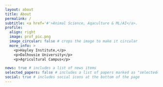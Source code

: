 ```yaml
---
layout: about
title: About
permalink: /
subtitle: <a href='#'>Animal Science, Aqaculture & ML/AI</a>. 
profile:
  align: right
  image: prof_pic.png
  image_circular: false # crops the image to make it circular
  more_info: >
    <p>Hayley Institute,</p>
    <p>Dalhousie University</p>
    <p>Agricultural Campus</p>

news: true # includes a list of news items
selected_papers: false # includes a list of papers marked as "selected={true}"
social: true # includes social icons at the bottom of the page
---
```


<style>
  .highlight {
    background-color: rgba(255, 235, 59, 0.5);
    padding: 0 5px;
    border-radius: 5px;
  }
  .fade-in {
    animation: fadeIn 2s ease-in-out;
  }
  @keyframes fadeIn {
    0% { opacity: 0; }
    100% { opacity: 1; }
  }
  .slide-in {
    animation: slideIn 1.5s ease-in-out;
  }
  @keyframes slideIn {
    0% { transform: translateX(-100%); opacity: 0; }
    100% { transform: translateX(0); opacity: 1; }
  }
</style>

<div class="fade-in">
  <p class="slide-in">
    The <span class="highlight">Sustainable Livestock Production Lab</span> at Dalhousie University, led by Dr. Ghader Manafiazar, enhances livestock sustainability and efficiency. We focus on <span class="highlight">feed efficiency</span>, <span class="highlight">greenhouse gas emissions</span>, and <span class="highlight">animal welfare</span> using <span class="highlight">nutrition</span>, <span class="highlight">genetics/genomics</span>, and <span class="highlight">machine learning</span>.
  </p>

  <p class="slide-in">
    Key projects include non-invasive cattle identification, optimizing feed intake, and reducing methane emissions, all in collaboration with industry partners.
  </p>

  <p class="slide-in">
    We aim to foster the next generation of researchers while contributing to sustainable livestock practices.
  </p>

  <p class="slide-in">
    For more details, visit the <span class="highlight">Hayley Institute</span> at Dalhousie’s <span class="highlight">Agricultural Campus</span> or follow us on social media.
  </p>
</div>
